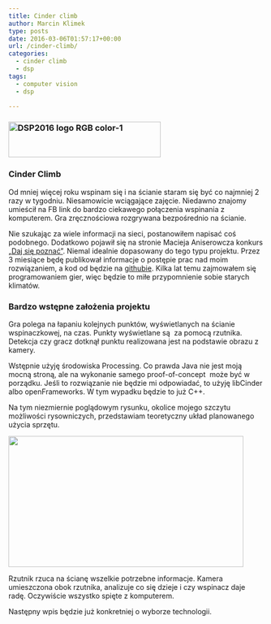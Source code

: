 ```yaml
---
title: Cinder climb
author: Marcin Klimek
type: posts
date: 2016-03-06T01:57:17+00:00
url: /cinder-climb/
categories:
  - cinder climb
  - dsp
tags:
  - computer vision
  - dsp

---
```

### <a href="http://dajsiepoznac.pl" target="_blank" rel="attachment wp-att-363"><img decoding="async" loading="lazy" class="alignnone size-medium wp-image-363" src="https://klimek.link/blog/wp-content/uploads/2016/03/DSP2016-logo-RGB-color-1-300x70.png" alt="DSP2016 logo RGB color-1" width="300" height="70" srcset="https://klimek.link/blog/wp-content/uploads/2016/03/DSP2016-logo-RGB-color-1-300x70.png 300w, https://klimek.link/blog/wp-content/uploads/2016/03/DSP2016-logo-RGB-color-1.png 608w" sizes="(max-width: 300px) 100vw, 300px" /></a>

### Cinder Climb

Od mniej więcej roku wspinam się i na ścianie staram się być co najmniej 2 razy w tygodniu. Niesamowicie wciągające zajęcie. Niedawno znajomy umieścił na FB link do bardzo ciekawego połączenia wspinania z komputerem. Gra zręcznościowa rozgrywana bezpośrednio na ścianie.



Nie szukając za wiele informacji na sieci, postanowiłem napisać coś podobnego. Dodatkowo pojawił się na stronie Macieja Aniserowcza konkurs [„Daj się poznać”][1]. Niemal idealnie dopasowany do tego typu projektu. Przez 3 miesiące będę publikował informacje o postępie prac nad moim rozwiązaniem, a kod od będzie na [githubie][2]. Kilka lat temu zajmowałem się programowaniem gier, więc będzie to miłe przypomnienie sobie starych klimatów.

### Bardzo wstępne założenia projektu

Gra polega na łapaniu kolejnych punktów, wyświetlanych na ścianie wspinaczkowej, na czas. Punkty wyświetlane są  za pomocą rzutnika. Detekcja czy gracz dotknął punktu realizowana jest na podstawie obrazu z kamery.

Wstępnie użyję środowiska Processing. Co prawda Java nie jest moją mocną stroną, ale na wykonanie samego proof-of-concept  może być w porządku. Jeśli to rozwiązanie nie będzie mi odpowiadać, to użyję libCinder albo openFrameworks. W tym wypadku będzie to już C++.

Na tym niezmiernie poglądowym rysunku, okolice mojego szczytu możliwości rysowniczych, przedstawiam teoretyczny układ planowanego użycia sprzętu.

<a href="https://klimek.link/blog/wp-content/uploads/2016/03/proto.png" rel="attachment wp-att-358"><img decoding="async" loading="lazy" class="wp-image-358 aligncenter" src="https://klimek.link/blog/wp-content/uploads/2016/03/proto-300x167.png" alt="" width="463" height="258" srcset="https://klimek.link/blog/wp-content/uploads/2016/03/proto-300x167.png 300w, https://klimek.link/blog/wp-content/uploads/2016/03/proto-768x427.png 768w, https://klimek.link/blog/wp-content/uploads/2016/03/proto-1024x569.png 1024w, https://klimek.link/blog/wp-content/uploads/2016/03/proto-1200x667.png 1200w, https://klimek.link/blog/wp-content/uploads/2016/03/proto.png 1288w" sizes="(max-width: 463px) 100vw, 463px" /></a>

Rzutnik rzuca na ścianę wszelkie potrzebne informacje. Kamera umieszczona obok rzutnika, analizuje co się dzieje i czy wspinacz daje radę. Oczywiście wszystko spięte z komputerem.

Następny wpis będzie już konkretniej o wyborze technologii.

&nbsp;

 [1]: http://www.maciejaniserowicz.com/daj-sie-poznac/
 [2]: https://github.com/marcinklimek/CinderClimb